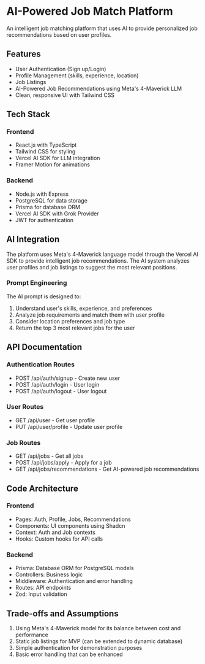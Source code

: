 # AI-Powered Job Match Platform

An intelligent job matching platform that uses AI to provide personalized job recommendations based on user profiles.

## Features

- User Authentication (Sign up/Login)
- Profile Management (skills, experience, location)
- Job Listings
- AI-Powered Job Recommendations using Meta's 4-Maverick LLM
- Clean, responsive UI with Tailwind CSS

## Tech Stack

### Frontend

- React.js with TypeScript
- Tailwind CSS for styling
- Vercel AI SDK for LLM integration
- Framer Motion for animations

### Backend

- Node.js with Express
- PostgreSQL for data storage
- Prisma for database ORM
- Vercel AI SDK with Grok Provider
- JWT for authentication

## AI Integration

The platform uses Meta's 4-Maverick language model through the Vercel AI SDK to provide intelligent job recommendations. The AI system analyzes user profiles and job listings to suggest the most relevant positions.

### Prompt Engineering

The AI prompt is designed to:

1. Understand user's skills, experience, and preferences
2. Analyze job requirements and match them with user profile
3. Consider location preferences and job type
4. Return the top 3 most relevant jobs for the user

## API Documentation

### Authentication Routes

- POST /api/auth/signup - Create new user
- POST /api/auth/login - User login
- POST /api/auth/logout - User logout

### User Routes

- GET /api/user - Get user profile
- PUT /api/user/profile - Update user profile

### Job Routes

- GET /api/jobs - Get all jobs
- POST /api/jobs/apply - Apply for a job
- GET /api/jobs/recommendations - Get AI-powered job recommendations

## Code Architecture

### Frontend

- Pages: Auth, Profile, Jobs, Recommendations
- Components: UI components using Shadcn
- Context: Auth and Job contexts
- Hooks: Custom hooks for API calls

### Backend

- Prisma: Database ORM for PostgreSQL models
- Controllers: Business logic
- Middleware: Authentication and error handling
- Routes: API endpoints
- Zod: Input validation

## Trade-offs and Assumptions

1. Using Meta's 4-Maverick model for its balance between cost and performance
2. Static job listings for MVP (can be extended to dynamic database)
3. Simple authentication for demonstration purposes
4. Basic error handling that can be enhanced
